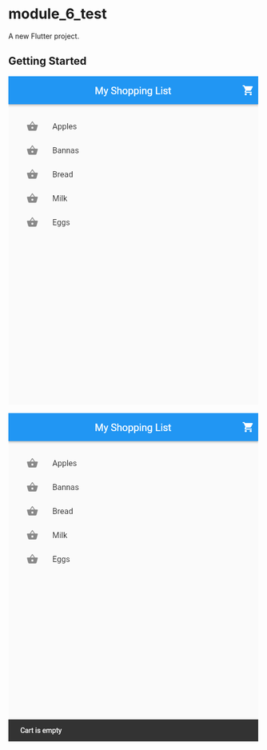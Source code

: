 # module_6_test

A new Flutter project.

## Getting Started
![App Screenshot](https://github.com/Fahaddada47/ostad-flutter/blob/main/ScreenShot_20230612232717.png?raw=true) 

![App Screenshot](https://github.com/Fahaddada47/ostad-flutter/blob/main/ScreenShot_20230612232722.png?raw=true) 

